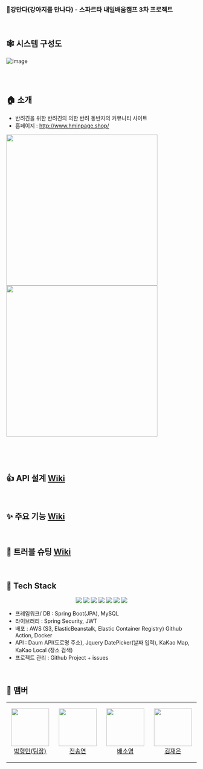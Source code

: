 ### 🐶강만다(강아지를 만나다) - 스파르타 내일배움캠프 3차 프로젝트

<br>

## 🕸 시스템 구성도
![image](https://user-images.githubusercontent.com/42319300/162265770-338562cc-62b9-4197-83b5-8ba3222cae9a.png)

<br><br>

## 🏠 소개

+ 반려견을 위한 반려견의 의한 반려 동반자의 커뮤니티 사이트
+ 홈페이지 : http://www.hminpage.shop/


<img src = "https://user-images.githubusercontent.com/42319300/161721735-e80e07f1-108b-4d85-bbda-77599c4729ff.png" width ="400" /> <img src = "https://user-images.githubusercontent.com/42319300/161721726-8e424d92-72a1-44e4-95b1-aca64d0df5fd.png" width ="400" /> </br>

<Br>
  

<br/>



<br/>

## 👍 API 설계 [Wiki](https://github.com/thalals/MaruMaru_sparta_ver.Spring/wiki/API-%EB%AC%B8%EC%84%9C)


<br/>

## ✨️ 주요 기능 [Wiki](https://github.com/thalals/MaruMaru_sparta_ver.Spring/wiki/API-%EB%AC%B8%EC%84%9C)
<br/>

## 📗 트러블 슈팅 [Wiki](https://github.com/thalals/MaruMaru_sparta_ver.Spring/wiki/API-%EB%AC%B8%EC%84%9C)
<br/>

## 📌 Tech Stack


<p align='center'>
<img src="https://img.shields.io/badge/HTML5-E34F26?style=flat-square&logo=HTML5&logoColor=white"/></a>
<img src="https://img.shields.io/badge/CSS3-1572B6?style=flat-square&logo=CSS3&logoColor=white"/></a>
<img src="https://img.shields.io/badge/JavaScript-F7DF1E?style=flat-square&logo=JavaScript&logoColor=white"/></a>
<img src="https://img.shields.io/badge/JAVA-5483B1?style=flat-square&logo=JAVA&logoColor=white"/></a>
<img src="https://img.shields.io/badge/SPRING-232F3E?style=flat-square&logo=SPRING&logoColor=white"/></a>
<img src="https://img.shields.io/badge/Mysql-47A248?style=flat-square&logo=Mysql&logoColor=white"/></a>
<img src="https://img.shields.io/badge/Amazon AWS-BD8B13?style=flat-square&logo=Amazon%20AWS&logoColor=white"/></a>
</p>

- 프레임워크/ DB : Spring Boot(JPA), MySQL
- 라이브러리 : Spring Security, JWT
- 배포 :  AWS (S3, ElasticBeanstalk, Elastic Container Registry)
           Github Action, Docker
- API : Daum API(도로명 주소), Jquery DatePicker(날짜 입력), KaKao Map, KaKao Local (장소 검색)
- 프로젝트 관리 :  Github Project + issues



<br/>


## 🧙 맴버

<table>
    <tr>
        <td align="center" width="130px" height="160px">
            <a href="https://github.com/thalals"><img height="100px" width="100px" src="https://avatars.githubusercontent.com/u/42319300?s=460&u=feb753590ea1a1d094b08573bb11f15e801e63cc&v=4" /></a>
          <br />
            <a href="https://github.com/thalals">박형민(팀장)</a>
      </td>
      <td align="center" width="130px" height="160px">
                  <a href="https://github.com/sendkite1"><img height="100px" width="100px" src="https://user-images.githubusercontent.com/42319300/135604950-2cf4e5fd-8cf4-4941-8a00-77e0cd982751.jpg" /></a>
                <br />
                  <a href="https://github.com/sendkite">전송연</a>
            </td>
        <td align="center" width="130px" height="160px">
            <a href="https://github.com/carina9231"><img height="100px" width="100px" src="https://user-images.githubusercontent.com/42319300/135605305-2b71e4a7-c01d-4349-a1d8-dc8132584d99.jpg" /></a>
          <br />
            <a href="https://github.com/carina9231">배소영</a>
      </td>
      <td align="center" width="130px" height="160px">
                  <a href="https://github.com/jenny0325"><img height="100px" width="100px" src="https://user-images.githubusercontent.com/42319300/135706447-06ba949f-ec19-462b-81c6-c5b297bbfc45.jpg" /></a>
                <br />
                  <a href="https://github.com/jenny0325">김재은</a>
            </td>
  </tr>

</table>


